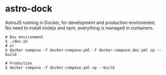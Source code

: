 # astro-dock

AstroJS running in Docker, for development and production environment. No need to install nodejs and npm, everything is managed in containers.

```shell
# Dev environment
$ ./dev.sh
# or
$ docker compose -f docker-compose.yml -f docker-compose.dev.yml up --build

# Production
$ docker compose -f docker-compose.yml up --build
```
